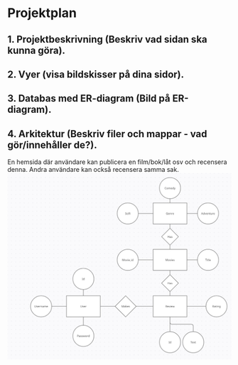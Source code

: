 # Projektplan

## 1. Projektbeskrivning (Beskriv vad sidan ska kunna göra).
## 2. Vyer (visa bildskisser på dina sidor).
## 3. Databas med ER-diagram (Bild på ER-diagram).
## 4. Arkitektur (Beskriv filer och mappar - vad gör/innehåller de?).


En hemsida där användare kan publicera en film/bok/låt osv och recensera denna. Andra användare kan också recensera samma sak.
![](misc/erv1.png)